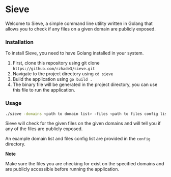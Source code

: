 # Sieve

Welcome to Sieve, a simple command line utility written in Golang that allows you to check if any files on a given domain are publicly exposed.

### Installation

To install Sieve, you need to have Golang installed in your system.

1. First, clone this repository using git clone `https://github.com/rzhade3/sieve.git`
2. Navigate to the project directory using `cd sieve`
3. Build the application using `go build .`
4. The binary file will be generated in the project directory, you can use this file to run the application.

### Usage

```bash
./sieve -domains <path to domain list> -files <path to files config list>
```

Sieve will check for the given files on the given domains and will tell you if any of the files are publicly exposed.

An example domain list and files config list are provided in the `config` directory.

**Note**

Make sure the files you are checking for exist on the specified domains and are publicly accessible before running the application.
